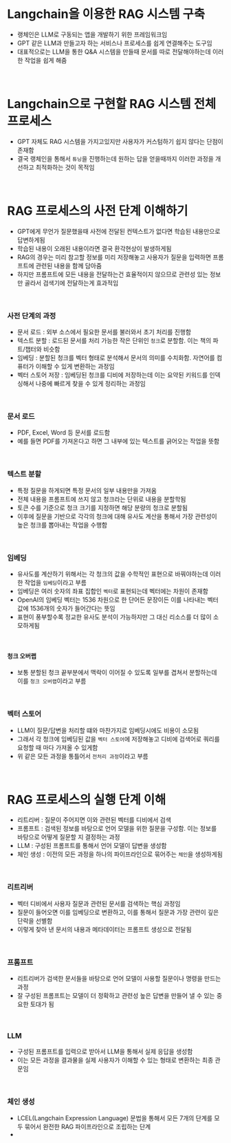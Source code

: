 # Langchain을 이용한 RAG 시스템 구축
- 랭체인은 LLM로 구동되는 앱을 개발하기 위한 프레임워크임
- GPT 같은 LLM과 만들고자 하는 서비스나 프로세스를 쉽게 연결해주는 도구임
- 대표적으로는 LLM을 통한 Q&A 시스템을 만들때 문서를 따로 전달해야하는데 이러한 작업을 쉽게 해줌

<br>

# Langchain으로 구현할 RAG 시스템 전체 프로세스
- GPT 자체도 RAG 시스템을 가지고있지만 사용자가 커스텀하기 쉽지 않다는 단점이 존재함
- 결국 랭체인을 통해서 `튜닝`을 진행하는데 원하는 답을 얻을때까지 이러한 과정을 개선하고 최적화하는 것이 목적임

<br>

# RAG 프로세스의 사전 단계 이해하기
- GPT에게 무언가 질문했을때 사전에 전달된 컨텍스트가 없다면 학습된 내용만으로 답변하게됨
- 학습된 내용이 오래된 내용이라면 결국 환각현상이 발생하게됨
- RAG의 경우는 미리 참고할 정보를 미리 저장해놓고 사용자가 질문을 입력하면 프롬프트에 관련된 내용을 함께 담아줌
- 하지만 프롬프트에 모든 내용을 전달하는건 효율적이지 않으므로 관련성 있는 정보만 골라서 검색기에 전달하는게 효과적임

<br>

### 사전 단계의 과정
- 문서 로드 : 외부 소스에서 필요한 문서를 불러와서 초기 처리를 진행함
- 텍스트 분할 : 로드된 문서를 처리 가능한 작은 단위인 `청크`로 분할함. 이는 책의 파트/챕터와 비슷함
- 임베딩 : 분할된 청크를 벡터 형태로 분석해서 문서의 의미를 수치화함. 자연어를 컴퓨터가 이해할 수 있게 변환하는 과정임
- 벡터 스토어 저장 : 임베딩된 청크를 디비에 저장하는데 이는 요약된 키워드를 인덱싱해서 나중에 빠르게 찾을 수 있게 정리하는 과정임

<br>

### 문서 로드
- PDF, Excel, Word 등 문서를 로드함
- 예를 들면 PDF를 가져온다고 하면 그 내부에 있는 텍스트를 긁어오는 작업을 뜻함

<br>

### 텍스트 분할
- 특정 질문을 하게되면 특정 문서의 일부 내용만을 가져옴
- 전체 내용을 프롬프트에 쓰지 않고 청크라는 단위로 내용을 분할학됨
- 토큰 수를 기준으로 청크 크기를 지정하면 해당 분량의 청크로 분할됨
- 이후에 질문을 기반으로 각각의 청크에 대해 유사도 계산을 통해서 가장 관련성이 높은 청크를 뽑아내는 작업을 수행함

<br>

### 임베딩
- 유사도를 계산하기 위해서는 각 청크의 값을 수학적인 표현으로 바꿔야하는데 이러한 작업을 `임베딩`이라고 부름
- 임베딩은 여러 숫자의 좌표 집합인 `벡터`로 표현되는데 벡터에는 차원이 존재함
- OpenAI의 임베딩 벡터는 1536 차원으로 한 단어든 문장이든 이를 나타내는 벡터 값에 1536개의 숫자가 들어간다는 뜻임
- 표현이 풍부할수록 정교한 유사도 분석이 가능하지만 그 대신 리소스를 더 많이 소모하게됨

<br>

#### 청크 오버랩
- 보통 분할된 청크 끝부분에서 맥락이 이어질 수 있도록 일부를 겹쳐서 분할하는데 이를 `청크 오버랩`이라고 부름

<br>

### 벡터 스토어
- LLM이 질문/답변을 처리할 떄와 마찬가지로 임베딩시에도 비용이 소모됨
- 그래서 각 청크에 임베딩된 값을 `벡터 스토어`에 저장해놓고 디비에 검색어로 쿼리를 요청할 때 마다 가져올 수 있게함
- 위 같은 모든 과정을 통틀어서 `전처리 과정`이라고 부름

<br>

# RAG 프로세스의 실행 단계 이해
- 리트리버 : 질문이 주어지면 이와 관련된 벡터를 디비에서 검색
- 프롬프트 : 검색된 정보를 바탕으로 언어 모델을 위한 질문을 구성함. 이는 정보를 바탕으로 어떻게 질문할 지 결정하는 과정
- LLM : 구성된 프롬프트를 통해서 언어 모델이 답변을 생성함
- 체인 생성 : 이전의 모든 과정을 하나의 파이프라인으로 묶어주는 `체인`을 생성하게됨

<br>

### 리트리버
- 벡터 디비에서 사용자 질문과 관련된 문서를 검색하는 핵심 과정임
- 질문이 들어오면 이를 임베딩으로 변환하고, 이를 통해서 질문과 가장 관련이 깊은 단락을 선별함
- 이렇게 찾아 낸 문서의 내용과 메타데이터는 프롬프트 생성으로 전달됨

<br>

### 프롬프트
- 리트리버가 검색한 문서들을 바탕으로 언어 모델이 사용할 질문이나 명령을 만드는 과정
- 잘 구성된 프롬프트는 모델이 더 정확하고 관련성 높은 답변을 만들어 낼 수 있는 중요한 토대가 됨

<br>

### LLM
- 구성된 프롬프트를 입력으로 받아서 LLM을 통해서 실제 응답을 생성함
- 이는 모든 과정을 결과물을 실제 사용자가 이해할 수 있는 형태로 변환하는 최종 관문임

<br>

### 체인 생성
- LCEL(Langchain Expression Language) 문법을 통해서 모든 7개의 단계를 모두 묶어서 완전한 RAG 파이프라인으로 조립하는 단계
- 